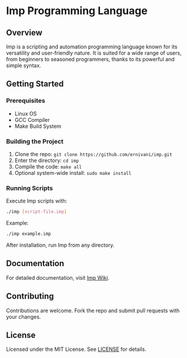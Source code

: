 # Imp Programming Language

## Overview
Imp is a scripting and automation programming language known for its versatility and user-friendly nature. It is suited for a wide range of users, from beginners to seasoned programmers, thanks to its powerful and simple syntax.

## Getting Started

### Prerequisites
- Linux OS
- GCC Compiler
- Make Build System

### Building the Project
1. Clone the repo: `git clone https://github.com/ernivani/imp.git`
2. Enter the directory: `cd imp`
3. Compile the code: `make all`
4. Optional system-wide install: `sudo make install`

### Running Scripts
Execute Imp scripts with:
```bash
./imp [script-file.imp]
```
Example:
```bash
./imp example.imp
```
After installation, run Imp from any directory.

## Documentation
For detailed documentation, visit [Imp Wiki](https://github.com/ernivani/imp/wiki/Get-started).

## Contributing
Contributions are welcome. Fork the repo and submit pull requests with your changes.

## License
Licensed under the MIT License. See [LICENSE](LICENSE) for details.

